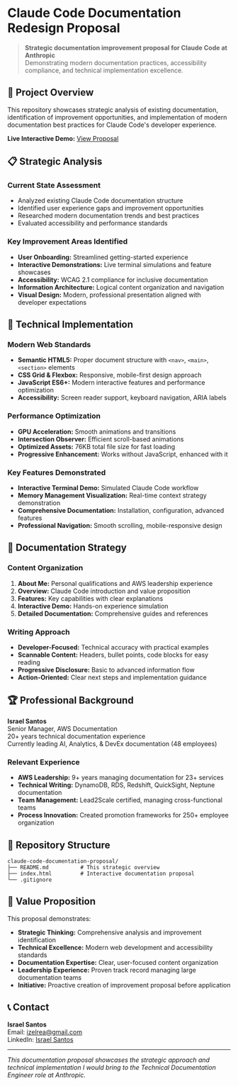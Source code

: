 # Claude Code Documentation Redesign Proposal

> **Strategic documentation improvement proposal for Claude Code at Anthropic**  
> Demonstrating modern documentation practices, accessibility compliance, and technical implementation excellence.

## 🎯 Project Overview

This repository showcases strategic analysis of existing documentation, identification of improvement opportunities, and implementation of modern documentation best practices for Claude Code's developer experience.

**Live Interactive Demo:** [View Proposal](https://izelrea.github.io/claude-code-documentation-proposal/) 

## 📋 Strategic Analysis

### Current State Assessment
- Analyzed existing Claude Code documentation structure
- Identified user experience gaps and improvement opportunities
- Researched modern documentation trends and best practices
- Evaluated accessibility and performance standards

### Key Improvement Areas Identified
- **User Onboarding:** Streamlined getting-started experience
- **Interactive Demonstrations:** Live terminal simulations and feature showcases
- **Accessibility:** WCAG 2.1 compliance for inclusive documentation
- **Information Architecture:** Logical content organization and navigation
- **Visual Design:** Modern, professional presentation aligned with developer expectations

## 🚀 Technical Implementation

### Modern Web Standards
- **Semantic HTML5:** Proper document structure with `<nav>`, `<main>`, `<section>` elements
- **CSS Grid & Flexbox:** Responsive, mobile-first design approach
- **JavaScript ES6+:** Modern interactive features and performance optimization
- **Accessibility:** Screen reader support, keyboard navigation, ARIA labels

### Performance Optimization
- **GPU Acceleration:** Smooth animations and transitions
- **Intersection Observer:** Efficient scroll-based animations
- **Optimized Assets:** 76KB total file size for fast loading
- **Progressive Enhancement:** Works without JavaScript, enhanced with it

### Key Features Demonstrated
- **Interactive Terminal Demo:** Simulated Claude Code workflow
- **Memory Management Visualization:** Real-time context strategy demonstration  
- **Comprehensive Documentation:** Installation, configuration, advanced features
- **Professional Navigation:** Smooth scrolling, mobile-responsive design

## 💼 Documentation Strategy

### Content Organization
1. **About Me:** Personal qualifications and AWS leadership experience
2. **Overview:** Claude Code introduction and value proposition
3. **Features:** Key capabilities with clear explanations
4. **Interactive Demo:** Hands-on experience simulation
5. **Detailed Documentation:** Comprehensive guides and references

### Writing Approach
- **Developer-Focused:** Technical accuracy with practical examples
- **Scannable Content:** Headers, bullet points, code blocks for easy reading
- **Progressive Disclosure:** Basic to advanced information flow
- **Action-Oriented:** Clear next steps and implementation guidance

## 🏆 Professional Background

**Israel Santos**  
Senior Manager, AWS Documentation  
20+ years technical documentation experience  
Currently leading AI, Analytics, & DevEx documentation (48 employees)

### Relevant Experience
- **AWS Leadership:** 9+ years managing documentation for 23+ services
- **Technical Writing:** DynamoDB, RDS, Redshift, QuickSight, Neptune documentation
- **Team Management:** Lead2Scale certified, managing cross-functional teams
- **Process Innovation:** Created promotion frameworks for 250+ employee organization

## 🔧 Repository Structure

```
claude-code-documentation-proposal/
├── README.md          # This strategic overview
├── index.html         # Interactive documentation proposal
└── .gitignore
```

## 🎯 Value Proposition

This proposal demonstrates:

- **Strategic Thinking:** Comprehensive analysis and improvement identification
- **Technical Excellence:** Modern web development and accessibility standards
- **Documentation Expertise:** Clear, user-focused content organization
- **Leadership Experience:** Proven track record managing large documentation teams
- **Initiative:** Proactive creation of improvement proposal before application

## 📞 Contact

**Israel Santos**  
Email: izelrea@gmail.com  
LinkedIn: [Israel Santos](https://www.linkedin.com/in/israelgs/)

---

*This documentation proposal showcases the strategic approach and technical implementation I would bring to the Technical Documentation Engineer role at Anthropic.*
